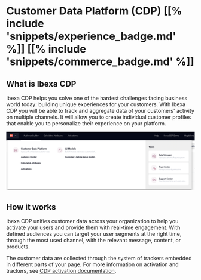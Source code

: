 # Customer Data Platform (CDP) [[% include 'snippets/experience_badge.md' %]] [[% include 'snippets/commerce_badge.md' %]]

## What is Ibexa CDP

Ibexa CDP helps you solve one of the hardest challenges facing business world today:
building unique experiences for your customers.
With Ibexa CDP you will be able to track and aggregate data of your customers' activity on multiple channels.
It will allow you to create individual customer profiles that enable you to personalize their experience on your platform.

![](img/cdp_control_panel.png)

## How it works

Ibexa CDP unifies customer data across your organization
to help you activate your users and provide them with real-time engagement.
With defined audiences you can target your user segments at the right time,
through the most used channel, with the relevant message, content, or products.

The customer data are collected through the system of trackers embedded in different parts of your page.
For more information on activation and trackers, see [CDP activation documentation](cdp_activation.md).
